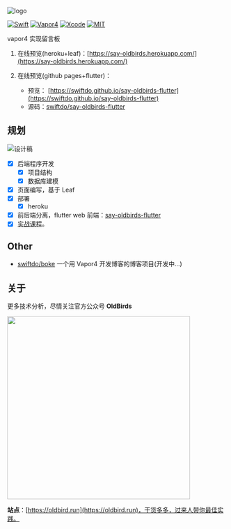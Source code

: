 
![logo](http://blog.loveli.site/2020-08-23-logo.png)

[![Swift](https://img.shields.io/badge/Swift-5.2-orange.svg)](https://swift.org)
[![Vapor4](https://img.shields.io/badge/Vapor-4-F6CBCA.svg)](https://github.com/vapor/vapor)
[![Xcode](https://img.shields.io/badge/Xcode-11.6-blue.svg)](https://developer.apple.com/xcode)
[![MIT](https://img.shields.io/badge/licenses-MIT-red.svg)](https://opensource.org/licenses/MIT)

vapor4 实现留言板

1. 在线预览(heroku+leaf)：[https://say-oldbirds.herokuapp.com/](https://say-oldbirds.herokuapp.com/)

2. 在线预览(github pages+flutter)：
   * 预览： [https://swiftdo.github.io/say-oldbirds-flutter](https://swiftdo.github.io/say-oldbirds-flutter)
   * 源码：[swiftdo/say-oldbirds-flutter](https://github.com/swiftdo/say-oldbirds-flutter)

## 规划

![设计稿](http://blog.loveli.site/2020-08-26-landscape22.png)

* [x] 后端程序开发
  * [x] 项目结构
  * [x] 数据库建模
* [x] 页面编写，基于 Leaf
* [x] 部署
  * [x] heroku
* [x] 前后端分离，flutter web 前端：[say-oldbirds-flutter](https://swiftdo.github.io/say-oldbirds-flutter)
* [x] [实战课程](https://oldbird.run/swift/vapor/t6-say-oldbirds.html)。

## Other

* [swiftdo/boke](https://github.com/swiftdo/boke) 一个用 Vapor4 开发博客的博客项目(开发中...)

## 关于

更多技术分析，尽情关注官方公众号 **OldBirds**

<img src="http://blog.loveli.site/mweb/wechat-logo.png" width="420" />

**站点**：[https://oldbird.run](https://oldbird.run)，干货多多，过来人带你最佳实践。

